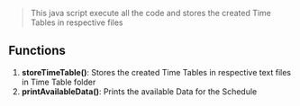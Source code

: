 > This java script execute all the code and stores the created Time Tables in respective files

## Functions
1. **storeTimeTable()**: Stores the created Time Tables in respective text files in Time Table folder
2. **printAvailableData()**: Prints the available  Data for the Schedule